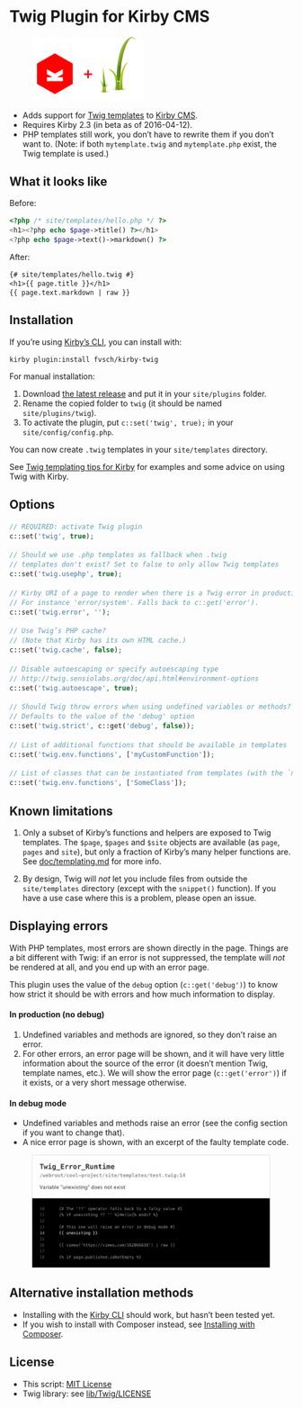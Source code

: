 Twig Plugin for Kirby CMS
=========================

<figure>
  <img src="doc/kirby-plus-twig.png" width="200" alt="">
</figure>

-   Adds support for [Twig templates](http://twig.sensiolabs.org/) to [Kirby CMS](https://getkirby.com/).
-   Requires Kirby 2.3 (in beta as of 2016-04-12).
-   PHP templates still work, you don’t have to rewrite them if you don’t want to. (Note: if both `mytemplate.twig` and `mytemplate.php` exist, the Twig template is used.)


What it looks like
------------------

Before:

```php
<?php /* site/templates/hello.php */ ?>
<h1><?php echo $page->title() ?></h1>
<?php echo $page->text()->markdown() ?>
```

After:

```twig
{# site/templates/hello.twig #}
<h1>{{ page.title }}</h1>
{{ page.text.markdown | raw }}
```


Installation
------------

If you’re using [Kirby’s CLI](https://github.com/getkirby/cli), you can install with:

```
kirby plugin:install fvsch/kirby-twig
```

For manual installation:

1. Download [the latest release](https://github.com/fvsch/kirby-twig/releases) and put it in your `site/plugins` folder.
2. Rename the copied folder to `twig` (it should be named `site/plugins/twig`).
3. To activate the plugin, put `c::set('twig', true);` in your `site/config/config.php`.

You can now create `.twig` templates in your `site/templates` directory.

See [Twig templating tips for Kirby](doc/templating.md) for examples and some advice on using Twig with Kirby.


Options
-------

```php
// REQUIRED: activate Twig plugin
c::set('twig', true);

// Should we use .php templates as fallback when .twig
// templates don't exist? Set to false to only allow Twig templates
c::set('twig.usephp', true);

// Kirby URI of a page to render when there is a Twig error in production
// For instance 'error/system'. Falls back to c::get('error').
c::set('twig.error', '');

// Use Twig’s PHP cache?
// (Note that Kirby has its own HTML cache.)
c::set('twig.cache', false);

// Disable autoescaping or specify autoescaping type
// http://twig.sensiolabs.org/doc/api.html#environment-options
c::set('twig.autoescape', true);

// Should Twig throw errors when using undefined variables or methods?
// Defaults to the value of the 'debug' option
c::set('twig.strict', c::get('debug', false));

// List of additional functions that should be available in templates
c::set('twig.env.functions', ['myCustomFunction']);

// List of classes that can be instantiated from templates (with the `new()` function)
c::set('twig.env.functions', ['SomeClass']);
```


## Known limitations

1.  Only a subset of Kirby’s functions and helpers are exposed to Twig templates. The `$page`, `$pages` and `$site` objects are available (as `page`, `pages` and `site`), but only a fraction of Kirby’s many helper functions are. See [doc/templating.md](doc/templating.md) for more info.

2.  By design, Twig will *not* let you include files from outside the `site/templates` directory (except with the `snippet()` function). If you have a use case where this is a problem, please open an issue.


## Displaying errors

With PHP templates, most errors are shown directly in the page. Things are a bit different with Twig: if an error is not suppressed, the template will *not* be rendered at all, and you end up with an error page.

This plugin uses the value of the `debug` option (`c::get('debug')`) to know how strict it should be with errors and how much information to display.

#### In production (no debug)

1.  Undefined variables and methods are ignored, so they don’t raise an error.
2.  For other errors, an error page will be shown, and it will have very little information about the source of the error (it doesn’t mention Twig, template names, etc.). We will show the error page (`c::get('error')`) if it exists, or a very short message otherwise.

#### In debug mode

-   Undefined variables and methods raise an error (see the config section if you want to change that).
-   A nice error page is shown, with an excerpt of the faulty template code.

<figure>
    <img src="doc/errorpage.png" width="770" alt="">
</figure>


## Alternative installation methods

-   Installing with the [Kirby CLI](https://github.com/getkirby/cli) should work, but hasn’t been tested yet.
-   If you wish to install with Composer instead, see [Installing with Composer](doc/composer.md).


## License

-   This script: [MIT License](LICENSE)
-   Twig library: see [lib/Twig/LICENSE](lib/Twig/LICENSE)

